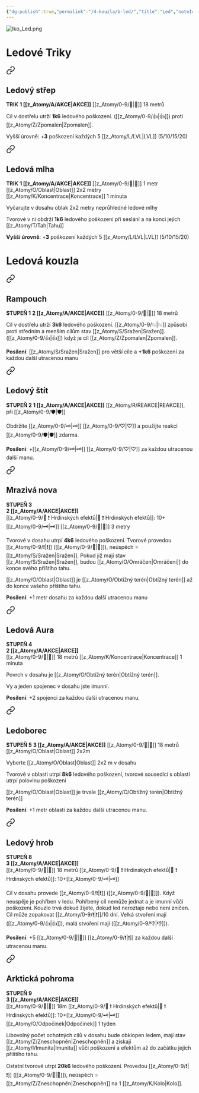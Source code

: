 ```yaml
---
{"dg-publish":true,"permalink":"/4-kouzla/b-led/","title":"Led","noteIcon":""}
---
```


![Iko_Led.png](/img/user/z_img/Iko_Led.png)
# Ledové Triky

<div class="transclusion internal-embed is-loaded"><a class="markdown-embed-link" href="/z-atomy/l/ledovy-strep/" aria-label="Open link"><svg xmlns="http://www.w3.org/2000/svg" width="24" height="24" viewBox="0 0 24 24" fill="none" stroke="currentColor" stroke-width="2" stroke-linecap="round" stroke-linejoin="round" class="svg-icon lucide-link"><path d="M10 13a5 5 0 0 0 7.54.54l3-3a5 5 0 0 0-7.07-7.07l-1.72 1.71"></path><path d="M14 11a5 5 0 0 0-7.54-.54l-3 3a5 5 0 0 0 7.07 7.07l1.71-1.71"></path></svg></a><div class="markdown-embed">




## Ledový střep
**TRIK**
**1 [[z_Atomy/A/AKCE\|AKCE]]**
[[z_Atomy/0-9/🏹\|🏹]] 18 metrů

Cíl v dostřelu utrží **1k6** ledového poškození. ([[z_Atomy/0-9/👍\|👍]]) proti [[z_Atomy/Z/Zpomalen\|Zpomalen]]. 

Vyšší úrovně: +**3** poškození každých 5 [[z_Atomy/L/LVL\|LVL]] (5/10/15/20)

</div></div>


<div class="transclusion internal-embed is-loaded"><a class="markdown-embed-link" href="/z-atomy/l/ledova-mlha/" aria-label="Open link"><svg xmlns="http://www.w3.org/2000/svg" width="24" height="24" viewBox="0 0 24 24" fill="none" stroke="currentColor" stroke-width="2" stroke-linecap="round" stroke-linejoin="round" class="svg-icon lucide-link"><path d="M10 13a5 5 0 0 0 7.54.54l3-3a5 5 0 0 0-7.07-7.07l-1.72 1.71"></path><path d="M14 11a5 5 0 0 0-7.54-.54l-3 3a5 5 0 0 0 7.07 7.07l1.71-1.71"></path></svg></a><div class="markdown-embed">




## Ledová mlha
**TRIK**
**1 [[z_Atomy/A/AKCE\|AKCE]]**
[[z_Atomy/0-9/👊\|👊]] 1 metr
[[z_Atomy/O/Oblast\|Oblast]] 2x2 metry
[[z_Atomy/K/Koncentrace\|Koncentrace]] 1 minuta

Vyčarujte v dosahu oblak 2x2 metry neprůhledné ledové mlhy 

Tvorové v ní obdrží **1k6** ledového poškození při seslání a na konci jejich [[z_Atomy/T/Tah\|Tahu]]

**Vyšší úrovně**: +**3** poškození každých 5 [[z_Atomy/L/LVL\|LVL]] (5/10/15/20)

</div></div>

# Ledová kouzla

<div class="transclusion internal-embed is-loaded"><a class="markdown-embed-link" href="/z-atomy/r/rampouch/" aria-label="Open link"><svg xmlns="http://www.w3.org/2000/svg" width="24" height="24" viewBox="0 0 24 24" fill="none" stroke="currentColor" stroke-width="2" stroke-linecap="round" stroke-linejoin="round" class="svg-icon lucide-link"><path d="M10 13a5 5 0 0 0 7.54.54l3-3a5 5 0 0 0-7.07-7.07l-1.72 1.71"></path><path d="M14 11a5 5 0 0 0-7.54-.54l-3 3a5 5 0 0 0 7.07 7.07l1.71-1.71"></path></svg></a><div class="markdown-embed">




## Rampouch
**STUPEŇ 1**
**2 [[z_Atomy/A/AKCE\|AKCE]]**
[[z_Atomy/0-9/🏹\|🏹]] 18 metrů

Cíl v dostřelu utrží **3k6** ledového poškození. [[z_Atomy/0-9/💥\|💥]] způsobí proti středním a menším cílům stav [[z_Atomy/S/Sražen\|Sražen]].
([[z_Atomy/0-9/👍\|👍]]) když je cíl [[z_Atomy/Z/Zpomalen\|Zpomalen]].

**Posílení**: [[z_Atomy/S/Sražen\|Sražen]] pro větší cíle a **+1k6** poškození za každou další utracenou manu

</div></div>


<div class="transclusion internal-embed is-loaded"><a class="markdown-embed-link" href="/z-atomy/l/ledovy-stit/" aria-label="Open link"><svg xmlns="http://www.w3.org/2000/svg" width="24" height="24" viewBox="0 0 24 24" fill="none" stroke="currentColor" stroke-width="2" stroke-linecap="round" stroke-linejoin="round" class="svg-icon lucide-link"><path d="M10 13a5 5 0 0 0 7.54.54l3-3a5 5 0 0 0-7.07-7.07l-1.72 1.71"></path><path d="M14 11a5 5 0 0 0-7.54-.54l-3 3a5 5 0 0 0 7.07 7.07l1.71-1.71"></path></svg></a><div class="markdown-embed">




## Ledový štít
**STUPEŇ 2**
**1 [[z_Atomy/A/AKCE\|AKCE]]**
[[z_Atomy/R/REAKCE\|REAKCE]], při [[z_Atomy/0-9/🛡️\|🛡️]]

Obdržíte [[z_Atomy/0-9/🗝\|🗝]] [[z_Atomy/0-9/♡\|♡]] a použijte reakci [[z_Atomy/0-9/🛡️\|🛡️]] zdarma.

**Posílení**: +[[z_Atomy/0-9/🗝\|🗝]] [[z_Atomy/0-9/♡\|♡]] za každou utracenou další manu.

</div></div>


<div class="transclusion internal-embed is-loaded"><a class="markdown-embed-link" href="/z-atomy/m/mraziva-nova/" aria-label="Open link"><svg xmlns="http://www.w3.org/2000/svg" width="24" height="24" viewBox="0 0 24 24" fill="none" stroke="currentColor" stroke-width="2" stroke-linecap="round" stroke-linejoin="round" class="svg-icon lucide-link"><path d="M10 13a5 5 0 0 0 7.54.54l3-3a5 5 0 0 0-7.07-7.07l-1.72 1.71"></path><path d="M14 11a5 5 0 0 0-7.54-.54l-3 3a5 5 0 0 0 7.07 7.07l1.71-1.71"></path></svg></a><div class="markdown-embed">




## Mrazivá nova
**STUPEŇ 3**  
**2 [[z_Atomy/A/AKCE\|AKCE]]**  
[[z_Atomy/0-9/📶 ❗ Hrdinských efektů\|📶 ❗ Hrdinských efektů]]: 10+[[z_Atomy/0-9/🗝\|🗝]]
[[z_Atomy/0-9/👊\|👊]] 3 metry

Tvorové v dosahu utrpí **4k6** ledového poškození. 
Tvorové provedou [[z_Atomy/0-9/❗\|❗]] ([[z_Atomy/0-9/🎯\|🎯]]), neúspěch = [[z_Atomy/S/Sražen\|Sražen]]. 
Pokud již mají stav [[z_Atomy/S/Sražen\|Sražen]], budou [[z_Atomy/O/Omráčen\|Omráčeni]] do konce svého příštího tahu.

[[z_Atomy/O/Oblast\|Oblast]] je [[z_Atomy/O/Obtížný terén\|Obtížný terén]] až do konce vašeho příštího tahu. 

**Posílení**: +1 metr dosahu za každou další utracenou manu

</div></div>


<div class="transclusion internal-embed is-loaded"><a class="markdown-embed-link" href="/z-atomy/l/ledova-aura/" aria-label="Open link"><svg xmlns="http://www.w3.org/2000/svg" width="24" height="24" viewBox="0 0 24 24" fill="none" stroke="currentColor" stroke-width="2" stroke-linecap="round" stroke-linejoin="round" class="svg-icon lucide-link"><path d="M10 13a5 5 0 0 0 7.54.54l3-3a5 5 0 0 0-7.07-7.07l-1.72 1.71"></path><path d="M14 11a5 5 0 0 0-7.54-.54l-3 3a5 5 0 0 0 7.07 7.07l1.71-1.71"></path></svg></a><div class="markdown-embed">




## Ledová Aura  
**STUPEŇ 4**  
**2 [[z_Atomy/A/AKCE\|AKCE]]**  
[[z_Atomy/0-9/👊\|👊]] 18 metrů
[[z_Atomy/K/Koncentrace\|Koncentrace]] 1 minuta

Povrch v dosahu je [[z_Atomy/O/Obtížný terén\|Obtížný terén]].

Vy a jeden spojenec v dosahu jste imunní.

**Posílení**: +2 spojenci za každou další utracenou manu.

</div></div>


<div class="transclusion internal-embed is-loaded"><a class="markdown-embed-link" href="/z-atomy/l/ledoborec/" aria-label="Open link"><svg xmlns="http://www.w3.org/2000/svg" width="24" height="24" viewBox="0 0 24 24" fill="none" stroke="currentColor" stroke-width="2" stroke-linecap="round" stroke-linejoin="round" class="svg-icon lucide-link"><path d="M10 13a5 5 0 0 0 7.54.54l3-3a5 5 0 0 0-7.07-7.07l-1.72 1.71"></path><path d="M14 11a5 5 0 0 0-7.54-.54l-3 3a5 5 0 0 0 7.07 7.07l1.71-1.71"></path></svg></a><div class="markdown-embed">




## Ledoborec
**STUPEŇ 5**
**3 [[z_Atomy/A/AKCE\|AKCE]]**
[[z_Atomy/0-9/👊\|👊]] 18 metrů
[[z_Atomy/O/Oblast\|Oblast]] 2x2m

Vyberte [[z_Atomy/O/Oblast\|Oblast]] 2x2 m v dosahu

Tvorové v oblasti utrpí **8k6** ledového poškození, tvorové sousedící s oblastí utrpí polovinu poškození

[[z_Atomy/O/Oblast\|Oblast]] je trvale [[z_Atomy/O/Obtížný terén\|Obtížný terén]]

**Posílení**: +1 metr oblasti za každou další utracenou manu.

</div></div>


<div class="transclusion internal-embed is-loaded"><a class="markdown-embed-link" href="/z-atomy/l/ledovy-hrob/" aria-label="Open link"><svg xmlns="http://www.w3.org/2000/svg" width="24" height="24" viewBox="0 0 24 24" fill="none" stroke="currentColor" stroke-width="2" stroke-linecap="round" stroke-linejoin="round" class="svg-icon lucide-link"><path d="M10 13a5 5 0 0 0 7.54.54l3-3a5 5 0 0 0-7.07-7.07l-1.72 1.71"></path><path d="M14 11a5 5 0 0 0-7.54-.54l-3 3a5 5 0 0 0 7.07 7.07l1.71-1.71"></path></svg></a><div class="markdown-embed">




## Ledový hrob  
**STUPEŇ 8**  
**3 [[z_Atomy/A/AKCE\|AKCE]]**  
[[z_Atomy/0-9/👊\|👊]] 18 metrů
[[z_Atomy/0-9/📶 ❗ Hrdinských efektů\|📶 ❗ Hrdinských efektů]]: 10+[[z_Atomy/0-9/🗝\|🗝]]

Cíl v dosahu provede [[z_Atomy/0-9/❗\|❗]] ([[z_Atomy/0-9/💪\|💪]]). Když neuspěje je pohřben v ledu. 
Pohřbený cíl nemůže jednat a je imunní vůči poškození. Kouzlo trvá dokud žijete, dokud led neroztaje nebo není zničen. 
Cíl může zopakovat [[z_Atomy/0-9/❗\|❗]]/10 dní. Velká stvoření mají ([[z_Atomy/0-9/👍\|👍]]), malá stvoření mají ([[z_Atomy/0-9/👎\|👎]]).

**Posílení**: +5 [[z_Atomy/0-9/📶\|📶]] [[z_Atomy/0-9/❗\|❗]] za každou další utracenou manu.

</div></div>


<div class="transclusion internal-embed is-loaded"><a class="markdown-embed-link" href="/z-atomy/a/arkticka-pohroma/" aria-label="Open link"><svg xmlns="http://www.w3.org/2000/svg" width="24" height="24" viewBox="0 0 24 24" fill="none" stroke="currentColor" stroke-width="2" stroke-linecap="round" stroke-linejoin="round" class="svg-icon lucide-link"><path d="M10 13a5 5 0 0 0 7.54.54l3-3a5 5 0 0 0-7.07-7.07l-1.72 1.71"></path><path d="M14 11a5 5 0 0 0-7.54-.54l-3 3a5 5 0 0 0 7.07 7.07l1.71-1.71"></path></svg></a><div class="markdown-embed">




## Arktická pohroma
**STUPEŇ 9**  
**3 [[z_Atomy/A/AKCE\|AKCE]]**  
[[z_Atomy/0-9/👊\|👊]] 18m
[[z_Atomy/0-9/📶 ❗ Hrdinských efektů\|📶 ❗ Hrdinských efektů]]: 10+[[z_Atomy/0-9/🗝\|🗝]]
[[z_Atomy/O/Odpočinek\|Odpočinek]] 1 týden

Libovolný počet ochotných cílů v dosahu bude obklopen ledem, mají stav [[z_Atomy/Z/Zneschopněn\|Zneschopněn]] a získají [[z_Atomy/I/Imunita\|Imunitu]] vůči poškození a efektům až do začátku jejich příštího tahu. 

Ostatní tvorové utrpí **20k6** ledového poškození.
Provedou [[z_Atomy/0-9/❗\|❗]] ([[z_Atomy/0-9/💪\|💪]]), neúspěch = [[z_Atomy/Z/Zneschopněn\|Zneschopněn]] na 1 [[z_Atomy/K/Kolo\|Kolo]].

</div></div>

